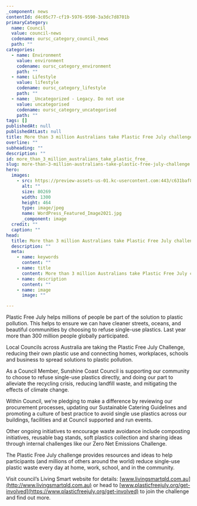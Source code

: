 ```yaml
---
_component: news
contentId: d4c05c77-cf19-5976-9590-3a3dc7d8701b
primaryCategory:
  name: Council
  value: council-news
  codename: oursc_category_council_news
  path: ""
categories:
  - name: Environment
    value: environment
    codename: oursc_category_environment
    path: ""
  - name: Lifestyle
    value: lifestyle
    codename: oursc_category_lifestyle
    path: ""
  - name: _Uncategorized - Legacy. Do not use
    value: uncategorised
    codename: oursc_category_uncategorised
    path: ""
tags: []
publishedAt: null
publishedAtLast: null
title: More than 3 million Australians take Plastic Free July challenge
overline: ""
subheading: ""
description: ""
id: more_than_3_million_australians_take_plastic_free_
slug: more-than-3-million-australians-take-plastic-free-july-challenge
hero:
  images:
    - src: https://preview-assets-us-01.kc-usercontent.com:443/c631baf8-1b46-001f-580c-d0001b68b4a8/5dc18843-5f0c-4698-8863-99fb797f27b1/WordPress_Featured_Image2021.jpg
      alt: ""
      size: 80269
      width: 1300
      height: 464
      type: image/jpeg
      name: WordPress_Featured_Image2021.jpg
      _component: image
  credit: ""
  caption: ""
head:
  title: More than 3 million Australians take Plastic Free July challenge
  description: ""
  meta:
    - name: keywords
      content: ""
    - name: title
      content: More than 3 million Australians take Plastic Free July challenge
    - name: description
      content: ""
    - name: image
      image: ""

---
```

Plastic Free July helps millions of people be part of the solution to plastic pollution. This helps to ensure we can have cleaner streets, oceans, and beautiful communities by choosing to refuse single-use plastics. Last year more than 300 million people globally participated.

Local Councils across Australia are taking the Plastic Free July Challenge, reducing their own plastic use and connecting homes, workplaces, schools and business to spread solutions to plastic pollution. 

As a Council Member, Sunshine Coast Council is supporting our community to choose to refuse single-use plastics directly, and doing our part to alleviate the recycling crisis, reducing landfill waste, and mitigating the effects of climate change.

Within Council, we’re pledging to make a difference by reviewing our procurement processes, updating our Sustainable Catering Guidelines and promoting a culture of best practice to avoid single use plastics across our buildings, facilities and at Council supported and run events.

Other ongoing initiatives to encourage waste avoidance include composting initiatives, reusable bag stands, soft plastics collection and sharing ideas through internal challenges like our Zero Net Emissions Challenge.

The Plastic Free July challenge provides resources and ideas to help participants (and millions of others around the world) reduce single-use plastic waste every day at home, work, school, and in the community. 

Visit council’s Living Smart website for details: [www.livingsmartqld.com.au](http://www.livingsmartqld.com.au)
&#x20;or head to [www.plasticfreejuly.org/get-involved](https://www.plasticfreejuly.org/get-involved)
&#x20;to join the challenge and find out more.
